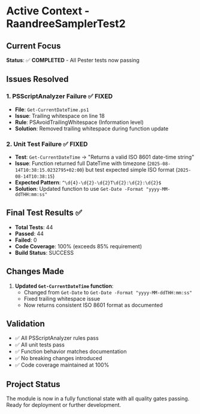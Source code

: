 # Active Context - RaandreeSamplerTest2

## Current Focus
**Status**: ✅ **COMPLETED** - All Pester tests now passing

## Issues Resolved

### 1. PSScriptAnalyzer Failure ✅ FIXED
- **File**: `Get-CurrentDateTime.ps1` 
- **Issue**: Trailing whitespace on line 18
- **Rule**: PSAvoidTrailingWhitespace (Information level)
- **Solution**: Removed trailing whitespace during function update

### 2. Unit Test Failure ✅ FIXED
- **Test**: `Get-CurrentDateTime` -> "Returns a valid ISO 8601 date-time string"
- **Issue**: Function returned full DateTime with timezone (`2025-08-14T10:38:15.0232795+02:00`) but test expected simple ISO format (`2025-08-14T10:38:15`)
- **Expected Pattern**: `^\d{4}-\d{2}-\d{2}T\d{2}:\d{2}:\d{2}$`
- **Solution**: Updated function to use `Get-Date -Format "yyyy-MM-ddTHH:mm:ss"`

## Final Test Results ✅
- **Total Tests**: 44
- **Passed**: 44  
- **Failed**: 0
- **Code Coverage**: 100% (exceeds 85% requirement)
- **Build Status**: SUCCESS

## Changes Made
1. **Updated `Get-CurrentDateTime` function**:
   - Changed from `Get-Date` to `Get-Date -Format "yyyy-MM-ddTHH:mm:ss"`
   - Fixed trailing whitespace issue
   - Now returns consistent ISO 8601 format as documented

## Validation
- ✅ All PSScriptAnalyzer rules pass
- ✅ All unit tests pass  
- ✅ Function behavior matches documentation
- ✅ No breaking changes introduced
- ✅ Code coverage maintained at 100%

## Project Status
The module is now in a fully functional state with all quality gates passing. Ready for deployment or further development.
